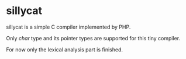 sillycat
========

sillycat is a simple C compiler implemented by PHP.

Only _char_ type and its pointer types are supported for this tiny compiler.

For now only the lexical analysis part is finished.
